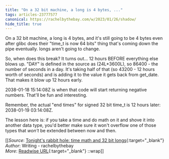 ```yaml
---
title: "On a 32 bit machine, a long is 4 bytes, ..."
tags: articles-23777577
canonical: https://rachelbythebay.com/w/2023/01/26/shadow/
hide_title: true
---
```


On a 32 bit machine, a long is 4 bytes, and it's still going to be 4 bytes even after glibc does their "time_t is now 64 bits" thing that's coming down the pipe eventually. longs aren't going to change.

So, when does this break? It turns out... 12 hours BEFORE everything else blows up. "DAY" is defined in the source as (24L*3600L), so 86400 - the number of seconds in a day. It's taking half of that (so 43200 - 12 hours worth of seconds) and is adding it to the value it gets back from get_date. That makes it blow up 12 hours early.

2038-01-18 15:14:08Z is when that code will start returning negative numbers. That'll be fun and interesting.

Remember, the actual "end times" for signed 32 bit time_t is 12 hours later: 2038-01-19 03:14:08Z.

The lesson here is: if you take a time and do math on it and shove it into another data type, you'd better make sure it won't overflow one of those types that *won't* be extended between now and then.


[[_Source_: [Tonight's rabbit hole: time math and 32 bit longs](https://rachelbythebay.com/w/2023/01/26/shadow/){:target="_blank"}<br>
_Author_: Writing - rachelbythebay<br>
_More_: [Readwise URL](https://readwise.io/open/465069349){:target="_blank"}
::wrap]]